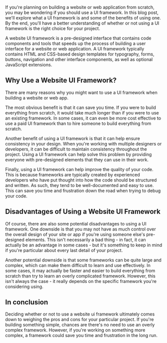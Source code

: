 <webui-data data-page-title="What is a Website UI Framework?"></webui-data>

<webui-page-segment elevation="10">

If you're planning on building a website or web application from scratch, you may be wondering if you should use a UI framework. In this blog post, we'll explore what a UI framework is and some of the benefits of using one. By the end, you'll have a better understanding of whether or not using a UI framework is the right choice for your project.

</webui-page-segment>

<webui-page-segment elevation="10">

A website UI framework is a pre-designed interface that contains code components and tools that speeds up the process of building a user interface for a website or web application. A UI framework typically contains HTML and CSS-based design templates for typography, forms, buttons, navigation and other interface components, as well as optional JavaScript extensions.

</webui-page-segment>

## Why Use a Website UI Framework?

<webui-page-segment elevation="10">

There are many reasons why you might want to use a UI framework when building a website or web app.

The most obvious benefit is that it can save you time. If you were to build everything from scratch, it would take much longer than if you were to use an existing framework. In some cases, it can even be more cost effective to use a paid UI framework than to hire someone to build everything from scratch.

Another benefit of using a UI framework is that it can help ensure consistency in your design. When you're working with multiple designers or developers, it can be difficult to maintain consistency throughout the project. Using a UI framework can help solve this problem by providing everyone with pre-designed elements that they can use in their work.

Finally, using a UI framework can help improve the quality of your code. This is because frameworks are typically created by experienced developers who have put thought into how the code should be structured and written. As such, they tend to be well-documented and easy to use. This can save you time and frustration down the road when trying to debug your code.

</webui-page-segment>

## Disadvantages of Using a Website UI Framework

<webui-page-segment elevation="10">

Of course, there are also some potential disadvantages to using a UI framework. One downside is that you may not have as much control over the overall design of your site or app if you're using someone else's pre-designed elements. This isn't necessarily a bad thing - in fact, it can actually be an advantage in some cases - but it's something to keep in mind if you're particular about every last detail of your project.

Another potential downside is that some frameworks can be quite large and complex, which can make them difficult to learn and use effectively. In some cases, it may actually be faster and easier to build everything from scratch than try to learn an overly complicated framework. However, this isn't always the case - it really depends on the specific framework you're considering using.

</webui-page-segment>

## In conclusion

<webui-page-segment elevation="10">

Deciding whether or not to use a website ui framework ultimately comes down to weighing the pros and cons for your particular project. If you're building something simple, chances are there's no need to use an overly complex framework. However, if you're working on something more complex, a framework could save you time and frustration in the long run.

</webui-page-segment>
